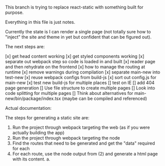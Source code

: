 This branch is trying to replace react-static with something built for purpose.

Everything in this file is just notes.

Currently the state is I can render a single page (not totally sure how to "inject" the site and theme in yet but confident that can be figured out).

The next steps are:

[x] get head content working
[x] get styled components working
[x] separate out webpack step so code is loaded in and built
[x] reader page and then rehydrate on the frontend
[x] how to manage the routing at runtime
[x] remove warnings during compilation
[x] separate main-new into test-new
[x] reuse webpack configs from build-js
[x] sort out config.js for main-new
[x] test new build-js for multiple places
[] test on IE
[] add 404 page generation
[] Use file structure to create multiple pages
[] Look into code splitting for multiple pages
[] Think about alternatives for main-new/bin/package/index.tsx (maybe can be compiled and referenced)

Actual documentation:

The steps for generating a static site are:
1. Run the project through webpack targeting the web (as if you were actually building the app)
2. Run the project through webpack targeting the node
3. Find the routes that need to be generated and get the "data" required for each
4. For each route, use the node output from (2) and generate a html page with its content.
  a.
